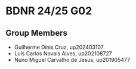 # BDNR 24/25 G02

## Group Members

- Guilherme Dinis Cruz, up202403107
- Luís Carlos Novais Alves, up202108727
- Nuno Miguel Carvalho de Jesus, up201905477